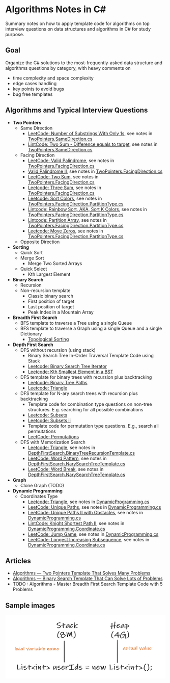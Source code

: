 # Algorithms Notes in C#
Summary notes on how to apply template code for algorithms on top interview questions on data structures and algorithms in C# for study purpose.

## Goal
Organize the C# solutions to the most-frequently-asked data structure and algorithms questions by category, with heavy comments on
- time complexity and space complexity
- edge cases handling
- key points to avoid bugs
- bug free templates

## Algorithms and Typical Interview Questions
- **Two Pointers**
  - Same Direction
    - [LeetCode: Number of Substrings With Only 1s](https://leetcode.com/problems/number-of-substrings-with-only-1s/), see notes in [TwoPointers.SameDirection.cs](https://github.com/ShawnShiSS/algorithms-notes/blob/main/src/Algorithms/TwoPointers/TwoPointers.SameDirection.cs)
    - [LintCode: Two Sum - Difference equals to target](https://www.lintcode.com/problem/two-sum-difference-equals-to-target/), see notes in [TwoPointers.SameDirection.cs](https://github.com/ShawnShiSS/algorithms-notes/blob/main/src/Algorithms/TwoPointers/TwoPointers.SameDirection.cs)
  - Facing Direction
    - [LeetCode: Valid Palindrome](https://leetcode.com/problems/valid-palindrome/), see notes in [TwoPointers.FacingDirection.cs](https://github.com/ShawnShiSS/algorithms-notes/blob/main/src/Algorithms/TwoPointers/TwoPointers.FacingDirection.cs)
    - [Valid Palindrome II](https://leetcode.com/problems/valid-palindrome-ii/), see notes in [TwoPointers.FacingDirection.cs](https://github.com/ShawnShiSS/algorithms-notes/blob/main/src/Algorithms/TwoPointers/TwoPointers.FacingDirection.cs)
    - [LeetCode: Two Sum](https://leetcode.com/problems/two-sum/), see notes in [TwoPointers.FacingDirection.cs](https://github.com/ShawnShiSS/algorithms-notes/blob/main/src/Algorithms/TwoPointers/TwoPointers.FacingDirection.cs)
    - [Leetcode: Three Sum](https://leetcode.com/problems/3sum/), see notes in [TwoPointers.FacingDirection.cs](https://github.com/ShawnShiSS/algorithms-notes/blob/main/src/Algorithms/TwoPointers/TwoPointers.FacingDirection.cs)
    - [Leetcode: Sort Colors](https://leetcode.com/problems/sort-colors/), see notes in [TwoPointers.FacingDirection.PartitionType.cs](https://github.com/ShawnShiSS/algorithms-notes/blob/main/src/Algorithms/TwoPointers/TwoPointers.FacingDirection.PartitionType.cs)
    - [Lintcode: Rainbow Sort, AKA, Sort K Colors](https://www.lintcode.com/problem/143/), see notes in [TwoPointers.FacingDirection.PartitionType.cs](https://github.com/ShawnShiSS/algorithms-notes/blob/main/src/Algorithms/TwoPointers/TwoPointers.FacingDirection.PartitionType.cs)
    - [Lintcode: Partition Array](https://www.lintcode.com/problem/partition-array/), see notes in [TwoPointers.FacingDirection.PartitionType.cs](https://github.com/ShawnShiSS/algorithms-notes/blob/main/src/Algorithms/TwoPointers/TwoPointers.FacingDirection.PartitionType.cs)
    - [Leetcode: Move Zeros](https://leetcode.com/problems/move-zeroes/), see notes in [TwoPointers.FacingDirection.PartitionType.cs](https://github.com/ShawnShiSS/algorithms-notes/blob/main/src/Algorithms/TwoPointers/TwoPointers.FacingDirection.PartitionType.cs)
  - Opposite Direction
- **Sorting**
  - Quick Sort
  - Merge Sort
    - Merge Two Sorted Arrays
  - Quick Select
    - Kth Largest Element
- **Binary Search**
  - Recursion 
  - Non-recursion template
    - Classic binary search 
    - First position of target
    - Last position of target
    - Peak Index in a Mountain Array
- **Breadth First Search**
  - BFS template to traverse a Tree using a single Queue
  - BFS template to traverse a Graph using a single Queue and a single Dictionary
    - [Topological Sorting](https://www.lintcode.com/problem/topological-sorting/)
- **Depth First Search** 
  - DFS without recursion (using stack)
    - Binary Search Tree In-Order Traversal Template Code using Stack
    - [Leetcode: Binary Search Tree Iterator](https://leetcode.com/problems/binary-search-tree-iterator/)
    - [Leetcode: Kth Smallest Element in a BST](https://leetcode.com/problems/kth-smallest-element-in-a-bst/)
  - DFS template for binary trees with recursion plus backtracking
    - [Leetcode: Binary Tree Paths](https://leetcode.com/problems/binary-tree-paths/)  
    - [Leetcode: Triangle](https://leetcode.com/problems/triangle/)
  - DFS template for N-ary search trees with recursion plus backtracking
    - Template code for combination type questions on non-tree structures. E.g. searching for all possible combinations
    - [Leetcode: Subsets](https://leetcode.com/problems/subsets/)
    - [Leetcode: Subsets ii](https://leetcode.com/problems/subsets-ii/)
    - Template code for permutation type questions. E.g., search all permutations
    - [LeetCode: Permutations](https://leetcode.com/problems/permutations/)
  - DFS with Memorization Search
    - [Leetcode: Triangle](https://leetcode.com/problems/triangle/), see notes in [DepthFirstSearch.BinaryTreeRecursionTemplate.cs](https://github.com/ShawnShiSS/algorithms-notes/blob/main/src/Algorithms/DepthFirstSearch/DepthFirstSearch.BinaryTreeRecursionTemplate.cs)   
    - [LeetCode: Word Pattern](https://leetcode.com/problems/word-pattern/), see notes in [DepthFirstSearch.NarySearchTreeTemplate.cs](https://github.com/ShawnShiSS/algorithms-notes/blob/main/src/Algorithms/DepthFirstSearch/DepthFirstSearch.NarySearchTreeTemplate.cs)
    - [LeetCode: Word Break](https://leetcode.com/problems/word-break/), see notes in [DepthFirstSearch.NarySearchTreeTemplate.cs](https://github.com/ShawnShiSS/algorithms-notes/blob/main/src/Algorithms/DepthFirstSearch/DepthFirstSearch.NarySearchTreeTemplate.cs)
- **Graph**
  - Clone Graph (TODO) 
- **Dynamic Programming**
  - Coordinates Type 
    - [Leetcode: Triangle](https://leetcode.com/problems/triangle/), see notes in [DynamicProgramming.cs](https://github.com/ShawnShiSS/algorithms-notes/blob/main/src/Algorithms/DynamicProgramming/DynamicProgramming.Coordinate.cs)
    - [LeetCode: Unique Paths](https://leetcode.com/problems/unique-paths/submissions/), see notes in [DynamicProgramming.cs](https://github.com/ShawnShiSS/algorithms-notes/blob/main/src/Algorithms/DynamicProgramming/DynamicProgramming.Coordinate.cs)
    - [LeetCode: Unique Paths II with Obstacles](https://leetcode.com/problems/unique-paths-ii/submissions/), see notes in [DynamicProgramming.cs](https://github.com/ShawnShiSS/algorithms-notes/blob/main/src/Algorithms/DynamicProgramming/DynamicProgramming.Coordinate.cs)
    - [LintCode: Knight Shortest Path II](https://www.lintcode.com/problem/630/), see notes in [DynamicProgramming.Coordinate.cs](https://github.com/ShawnShiSS/algorithms-notes/blob/main/src/Algorithms/DynamicProgramming/DynamicProgramming.Coordinate.cs)
    - [LeetCode: Jump Game](https://leetcode.com/problems/jump-game/), see notes in [DynamicProgramming.cs](https://github.com/ShawnShiSS/algorithms-notes/blob/main/src/Algorithms/DynamicProgramming/DynamicProgramming.Coordinate.cs)
    - [LeetCode: Longest Increasing Subsequence](https://leetcode.com/problems/longest-increasing-subsequence/), see notes in [DynamicProgramming.Coordinate.cs](https://github.com/ShawnShiSS/algorithms-notes/blob/main/src/Algorithms/DynamicProgramming/DynamicProgramming.Coordinate.cs)

## Articles
- [Algorithms — Two Pointers Template That Solves Many Problems](https://shawn-shi.medium.com/summary-notes-on-algorithms-two-pointers-c81735def5b2)
- [Algorithms — Binary Search Template That Can Solve Lots of Problems](https://shawn-shi.medium.com/summary-notes-on-algorithms-binary-search-template-using-two-pointers-347fbb6263a9)
- TODO : Algorithms - Master Breadth First Search Template Code with 5 Problems 

## Sample images
<img src="https://github.com/ShawnShiSS/algorithms-notes/blob/main/src/Algorithms/Uploads/Heap%20vs%20Stack%20storage.jpg" width="520" height="200">
